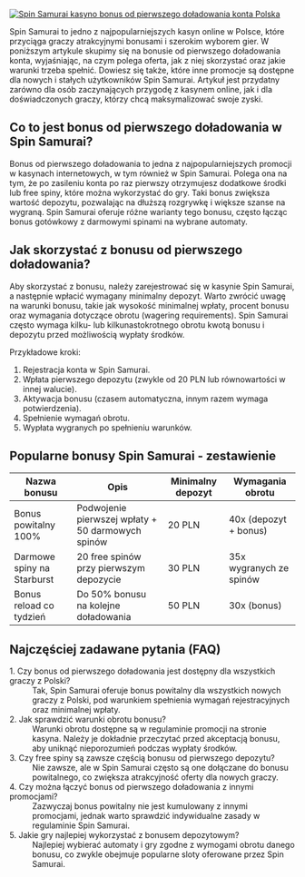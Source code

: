 [![Spin Samurai kasyno bonus od pierwszego doładowania konta Polska](https://123-caf.pages.dev/gitsignup.png)](https://vrmoo.ru/Bt82HjjY)

<p>Spin Samurai to jedno z najpopularniejszych kasyn online w Polsce, które przyciąga graczy atrakcyjnymi bonusami i szerokim wyborem gier. W poniższym artykule skupimy się na bonusie od pierwszego doładowania konta, wyjaśniając, na czym polega oferta, jak z niej skorzystać oraz jakie warunki trzeba spełnić. Dowiesz się także, które inne promocje są dostępne dla nowych i stałych użytkowników Spin Samurai. Artykuł jest przydatny zarówno dla osób zaczynających przygodę z kasynem online, jak i dla doświadczonych graczy, którzy chcą maksymalizować swoje zyski.</p>  <h2>Co to jest bonus od pierwszego doładowania w Spin Samurai?</h2> <p>Bonus od pierwszego doładowania to jedna z najpopularniejszych promocji w kasynach internetowych, w tym również w Spin Samurai. Polega ona na tym, że po zasileniu konta po raz pierwszy otrzymujesz dodatkowe środki lub free spiny, które można wykorzystać do gry. Taki bonus zwiększa wartość depozytu, pozwalając na dłuższą rozgrywkę i większe szanse na wygraną. Spin Samurai oferuje różne warianty tego bonusu, często łącząc bonus gotówkowy z darmowymi spinami na wybrane automaty.</p>  <h2>Jak skorzystać z bonusu od pierwszego doładowania?</h2> <p>Aby skorzystać z bonusu, należy zarejestrować się w kasynie Spin Samurai, a następnie wpłacić wymagany minimalny depozyt. Warto zwrócić uwagę na warunki bonusu, takie jak wysokość minimalnej wpłaty, procent bonusu oraz wymagania dotyczące obrotu (wagering requirements). Spin Samurai często wymaga kilku- lub kilkunastokrotnego obrotu kwotą bonusu i depozytu przed możliwością wypłaty środków.</p> <p>Przykładowe kroki:</p> <ol>   <li>Rejestracja konta w Spin Samurai.</li>   <li>Wpłata pierwszego depozytu (zwykle od 20 PLN lub równowartości w innej walucie).</li>   <li>Aktywacja bonusu (czasem automatyczna, innym razem wymaga potwierdzenia).</li>   <li>Spełnienie wymagań obrotu.</li>   <li>Wypłata wygranych po spełnieniu warunków.</li> </ol>  <h2>Popularne bonusy Spin Samurai - zestawienie</h2> <table>   <thead>     <tr>       <th>Nazwa bonusu</th>       <th>Opis</th>       <th>Minimalny depozyt</th>       <th>Wymagania obrotu</th>     </tr>   </thead>   <tbody>     <tr>       <td>Bonus powitalny 100%</td>       <td>Podwojenie pierwszej wpłaty + 50 darmowych spinów</td>       <td>20 PLN</td>       <td>40x (depozyt + bonus)</td>     </tr>     <tr>       <td>Darmowe spiny na Starburst</td>       <td>20 free spinów przy pierwszym depozycie</td>       <td>30 PLN</td>       <td>35x wygranych ze spinów</td>     </tr>     <tr>       <td>Bonus reload co tydzień</td>       <td>Do 50% bonusu na kolejne doładowania</td>       <td>50 PLN</td>       <td>30x (bonus)</td>     </tr>   </tbody> </table>  <h2>Najczęściej zadawane pytania (FAQ)</h2> <dl>   <dt>1. Czy bonus od pierwszego doładowania jest dostępny dla wszystkich graczy z Polski?</dt>   <dd>Tak, Spin Samurai oferuje bonus powitalny dla wszystkich nowych graczy z Polski, pod warunkiem spełnienia wymagań rejestracyjnych oraz minimalnej wpłaty.</dd>    <dt>2. Jak sprawdzić warunki obrotu bonusu?</dt>   <dd>Warunki obrotu dostępne są w regulaminie promocji na stronie kasyna. Należy je dokładnie przeczytać przed akceptacją bonusu, aby uniknąć nieporozumień podczas wypłaty środków.</dd>    <dt>3. Czy free spiny są zawsze częścią bonusu od pierwszego depozytu?</dt>   <dd>Nie zawsze, ale w Spin Samurai często są one dołączane do bonusu powitalnego, co zwiększa atrakcyjność oferty dla nowych graczy.</dd>    <dt>4. Czy można łączyć bonus od pierwszego doładowania z innymi promocjami?</dt>   <dd>Zazwyczaj bonus powitalny nie jest kumulowany z innymi promocjami, jednak warto sprawdzić indywidualne zasady w regulaminie Spin Samurai.</dd>    <dt>5. Jakie gry najlepiej wykorzystać z bonusem depozytowym?</dt>   <dd>Najlepiej wybierać automaty i gry zgodne z wymogami obrotu danego bonusu, co zwykle obejmuje popularne sloty oferowane przez Spin Samurai.</dd> </dl>